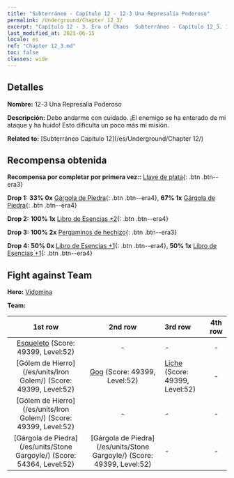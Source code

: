 ```yaml
---
title: "Subterráneo - Capítulo 12 - 12-3 Una Represalia Poderoso"
permalink: /Underground/Chapter 12_3/
excerpt: "Capítulo 12 - 3. Era of Chaos  Subterráneo - Capítulo 12_3. 12-3 Una Represalia Poderoso"
last_modified_at: 2021-06-15
locale: es
ref: "Chapter 12_3.md"
toc: false
classes: wide
---
```


## Detalles

 **Nombre:** 12-3 Una Represalia Poderoso

 **Descripción:** Debo andarme con cuidado. ¡El enemigo se ha enterado de mi ataque y ha huido! Esto dificulta un poco más mi misión.

 **Related to:** [Subterráneo Capítulo 12](/es/Underground/Chapter 12/)

## Recompensa obtenida

 **Recompensa por completar por primera vez::** [Llave de plata](/ItemsES/con_693/){: .btn .btn--era3}

 **Drop 1:** **33% 0x** [Gárgola de Piedra](/ItemsES/unt_236/){: .btn .btn--era4}, **67% 1x** [Gárgola de Piedra](/ItemsES/unt_236/){: .btn .btn--era4}

 **Drop 2:** **100% 1x** [Libro de Esencias +2](/ItemsES/mat_53/){: .btn .btn--era4}

 **Drop 3:** **100% 2x** [Pergaminos de hechizo](/ItemsES/con_694/){: .btn .btn--era3}

 **Drop 4:** **50% 0x** [Libro de Esencias +1](/ItemsES/mat_46/){: .btn .btn--era4}, **50% 1x** [Libro de Esencias +1](/ItemsES/mat_46/){: .btn .btn--era4}


## Fight against Team
 **Hero:** [Vidomina](/es/heroes/Vidomina/)

 **Team:**


  | 1st row | 2nd row | 3rd row | 4th row |
  |:----:|:----:|:----|:----:|
  | [Esqueleto](/es/units/Skeleton/) (Score: 49399, Level:52)  | - | - | - |
  | [Gólem de Hierro](/es/units/Iron Golem/) (Score: 49399, Level:52)  | [Gog](/es/units/Gog/) (Score: 49399, Level:52)  | [Liche](/es/units/Lich/) (Score: 49399, Level:52)  | - |
  | [Gólem de Hierro](/es/units/Iron Golem/) (Score: 49399, Level:52)  | - | - | - |
  | [Gárgola de Piedra](/es/units/Stone Gargoyle/) (Score: 54364, Level:52)  | [Gárgola de Piedra](/es/units/Stone Gargoyle/) (Score: 49399, Level:52)  | - | - |


